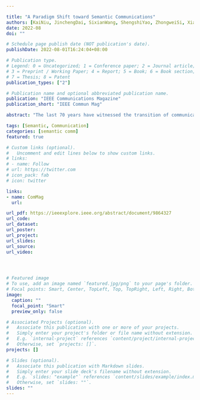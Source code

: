 ```yaml
---

title: "A Paradigm Shift toward Semantic Communications"
authors: [KaiNiu, JinchengDai, SixianWang, ShengshiYao, ZhongweiSi, XiaoqiQin, PingZhang]
date: 2022-08
doi: ""

# Schedule page publish date (NOT publication's date).
publishDate: 2022-08-01T16:24:04+08:00

# Publication type.
# Legend: 0 = Uncategorized; 1 = Conference paper; 2 = Journal article;
# 3 = Preprint / Working Paper; 4 = Report; 5 = Book; 6 = Book section;
# 7 = Thesis; 8 = Patent
publication_types: ["2"]

# Publication name and optional abbreviated publication name.
publication: "IEEE Communications Magazine"
publication_short: "IEEE Commun Mag"

abstract: "The last 70 years have witnessed the transition of communication from Shannon's theoretical concept to current high-efficiency practical systems. Classical communication systems address the capability-deficiency issue mainly by module stacking and technique densification with ever increasing complexity. From such a traditional viewpoint, classical source coding only utilizes explicit probabilistic models to compress data, regardless of the meaning of transmitted source messages. Also, channel coded transmission does not identify the source content. In this sense, state-of-the-art communication systems work merely at the technical level, as summarized by Weaver. Unlike the traditional system design philosophy, this article proposes a new route to boost the system capabilities toward intelligence-endogenous and primitive-concise communications. The communication paradigm upgrades to the semantic level, which is radically different since all the key techniques imply the use of meanings of transmitted data, thus deeply changing the design philosophy of the communication system. This paradigm shift unveils a promising direction due to its ability to offer an identical quality of service with much lower data transmission requirements. Different from similar works, this article constitutes a brief tutorial on the framework of semantic communications, its gain analyzed from the information theory perspective, a method to calculate the semantic compression bound, and an exemplary use case of semantic communications. "

tags: [Semantic, Communication]
categories: [semantic comm]
featured: true

# Custom links (optional).
#   Uncomment and edit lines below to show custom links.
# links:
# - name: Follow
# url: https://twitter.com
# icon_pack: fab
# icon: twitter

links:
- name: ComMag
  url: 

url_pdf: https://ieeexplore.ieee.org/abstract/document/9864327
url_code: 
url_dataset:
url_poster:
url_project: 
url_slides:
url_source: 
url_video:




# Featured image
# To use, add an image named `featured.jpg/png` to your page's folder. 
# Focal points: Smart, Center, TopLeft, Top, TopRight, Left, Right, BottomLeft, Bottom, BottomRight.
image:
  caption: ""
  focal_point: "Smart"
  preview_only: false

# Associated Projects (optional).
#   Associate this publication with one or more of your projects.
#   Simply enter your project's folder or file name without extension.
#   E.g. `internal-project` references `content/project/internal-project/index.md`.
#   Otherwise, set `projects: []`.
projects: []

# Slides (optional).
#   Associate this publication with Markdown slides.
#   Simply enter your slide deck's filename without extension.
#   E.g. `slides: "example"` references `content/slides/example/index.md`.
#   Otherwise, set `slides: ""`.
slides: ""
---
```

